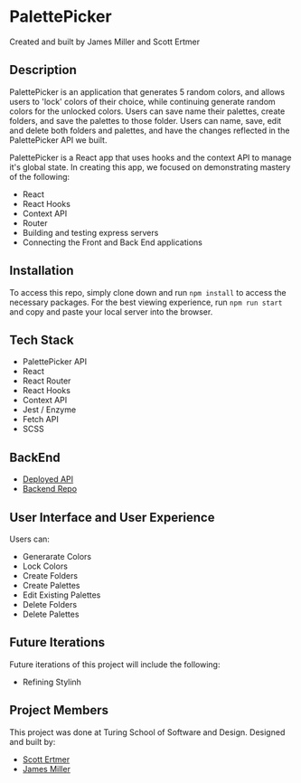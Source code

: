 # PalettePicker

Created and built by James Miller and Scott Ertmer

## Description

PalettePicker is an application that generates 5 random colors, and allows users to 'lock' colors of their choice, while continuing generate random colors for the unlocked colors. Users can save name their palettes, create folders, and save the palettes to those folder. Users can name, save, edit and delete both folders and palettes, and have the changes reflected in the PalettePicker API we built.

PalettePicker is a React app that uses hooks and the context API to manage it's global state.
In creating this app, we focused on demonstrating mastery of the following:
* React
* React Hooks
* Context API
* Router
* Building and testing express servers
* Connecting the Front and Back End applications

## Installation

To access this repo, simply clone down and run `npm install` to access the necessary packages.  For the best viewing experience, run `npm run start` and copy and paste your local server into the browser.

## Tech Stack
* PalettePicker API
* React
* React Router
* React Hooks
* Context API
* Jest / Enzyme
* Fetch API
* SCSS

## BackEnd
* [Deployed API](https://arcane-coast-01290.herokuapp.com/)
* [Backend Repo](https://github.com/JamesRexMiller4/palette_picker_BE)

## User Interface and User Experience
Users can:
* Generarate Colors
* Lock Colors
* Create Folders
* Create Palettes
* Edit Existing Palettes
* Delete Folders
* Delete Palettes


## Future Iterations 
Future iterations of this project will include the following:
* Refining Stylinh

## Project Members
This project was done at Turing School of Software and Design.
Designed and built by:
- [Scott Ertmer](https://github.com/sertmer)
- [James Miller](https://github.com/jamesrexmiller4)
